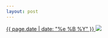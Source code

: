 ```yaml
---
layout: post
---
```


<p>
  <a href="/139">
    <time>{{ page.date | date: "%e %B %Y" }}</time>
    <img src="{{ site.assets_url }}/139.jpg">
  </a>
  
</p>
